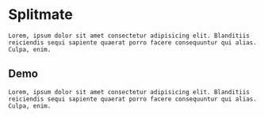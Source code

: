 # Splitmate
    Lorem, ipsum dolor sit amet consectetur adipisicing elit. Blanditiis reiciendis sequi sapiente quaerat porro facere consequuntur qui alias. Culpa, enim.
## Demo

    Lorem, ipsum dolor sit amet consectetur adipisicing elit. Blanditiis reiciendis sequi sapiente quaerat porro facere consequuntur qui alias. Culpa, enim.

